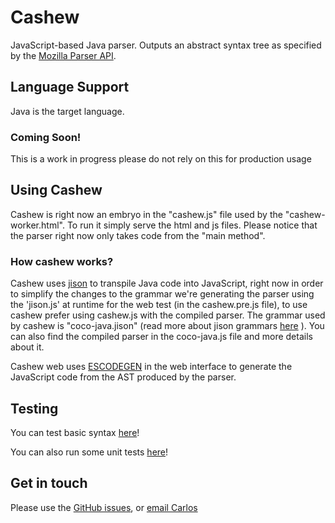 # Cashew

JavaScript-based Java parser.  Outputs an abstract syntax tree as specified by the
[Mozilla Parser API](https://developer.mozilla.org/en/SpiderMonkey/Parser_API).

## Language Support

Java is the target language.


### Coming Soon!
This is a work in progress please do not rely on this for production usage

## Using Cashew

Cashew is right now an embryo  in the "cashew.js" file used by the "cashew-worker.html". To run it simply serve the html and js files. Please notice that the parser right now only takes code from the "main method".

### How cashew works?
Cashew uses [jison](http://zaach.github.io/jison/)  to transpile Java code into JavaScript, right now in order to simplify the changes to the grammar we're generating the parser using the 'jison.js' at runtime for the web test (in the cashew.pre.js file), to use cashew prefer using cashew.js with the compiled parser.  The grammar used by cashew is "coco-java.jison" (read more about jison grammars [here](http://zaach.github.io/jison/docs/#specifying-a-language) ).
You can also find the compiled parser in the coco-java.js file and more details about it.


Cashew web uses [ESCODEGEN](https://github.com/estools/escodegen) in the web interface to generate the JavaScript code from the AST produced by the parser.


## Testing


You can test basic syntax [here](https://cdn.rawgit.com/codecombat/cashew/master/cashew-worker.html)!

You can also run some unit tests [here](https://cdn.rawgit.com/codecombat/cashew/master/test/Runner.html)!

## Get in touch

Please use the [GitHub issues](https://github.com/codecombat/cashew/issues), or [email Carlos](mailto:carlos@codecombat.com)
